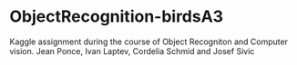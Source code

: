 # ObjectRecognition-birdsA3
Kaggle assignment during the course of Object Recogniton and Computer vision. Jean Ponce, Ivan Laptev, Cordelia Schmid and Josef Sivic
